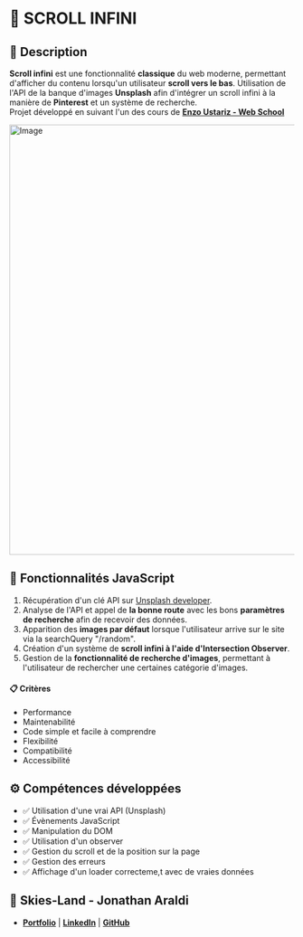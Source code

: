 # 🔄 SCROLL INFINI

## 📖 Description
**Scroll infini** est une fonctionnalité **classique** du web moderne, permettant d'afficher du contenu lorsqu'un utilisateur **scroll vers le bas**.
Utilisation de l'API de la banque d'images **Unsplash** afin d'intégrer un scroll infini à la manière de **Pinterest** et un système de recherche.<br>
Projet développé en suivant l'un des cours de **[Enzo Ustariz - Web School](https://www.udemy.com/user/ustariz-enzo/)**

<img width="1090" height="761" alt="Image" src="https://github.com/user-attachments/assets/0398abaa-108b-4642-8fac-92b0215b22fd" />

## 🔧 Fonctionnalités JavaScript
1. Récupération d'un clé API sur [Unsplash developer](https://unsplash.com/developers).
2. Analyse de l'API et appel de **la bonne route** avec les bons **paramètres de recherche** afin de recevoir des données.
3. Apparition des **images par défaut** lorsque l'utilisateur arrive sur le site via la searchQuery "/random".
4. Création d'un système de **scroll infini à l'aide d'Intersection Observer**.
5. Gestion de la **fonctionnalité de recherche d'images**, permettant à l'utilisateur de rechercher une certaines catégorie d'images.

#### 📋 Critères
- Performance
- Maintenabilité
- Code simple et facile à comprendre
- Flexibilité
- Compatibilité
- Accessibilité

## ⚙️ Compétences développées
- ✅ Utilisation d'une vrai API (Unsplash)
- ✅ Évènements JavaScript
- ✅ Manipulation du DOM
- ✅ Utilisation d'un observer
- ✅ Gestion du scroll et de la position sur la page
- ✅ Gestion des erreurs
- ✅ Affichage d'un loader correcteme,t avec de vraies données

## 👤 Skies-Land - Jonathan Araldi
- **[Portfolio](https://portfolio-jonathan-araldi.netlify.app/)** | **[LinkedIn](https://www.linkedin.com/in/jonathan-araldi/)** | **[GitHub](https://github.com/Skies-Land)**